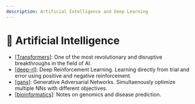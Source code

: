 ```yaml
---
description: Artificial Intelligence and Deep Learning
---
```


# 🤖 Artificial Intelligence              <!-- omit in toc -->           

- [[Transformers]](ai/transformers.md): One of the most revolutionary and disruptive breakthroughs in the field of AI.
- [[deep-rl]](ai/deep-rl.md): Deep Reinforcement Learning. Learning directly from trial and error using positive and negative reinforcement.
- [[gans]](ai/gans.md): Generative Adversarial Networks. Simultaenously optimize multiple NNs with different objectives.
- [[bioinformatics]](ai/bioinformatics.md): Notes on genomics and disease prediction.
